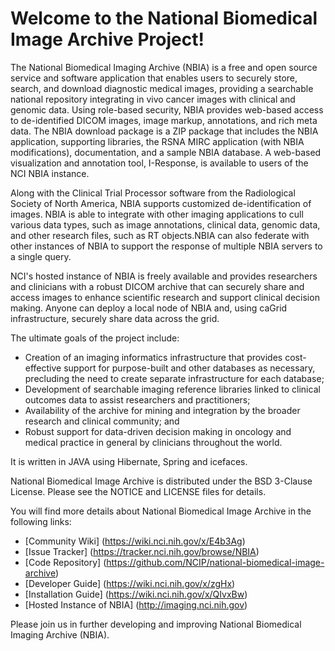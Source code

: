 Welcome to the National Biomedical Image Archive Project!
================================================================

The National Biomedical Imaging Archive (NBIA) is a free and open source service and software application that enables users to securely store, search, and download diagnostic medical images, providing a searchable national repository integrating in vivo cancer images with clinical and genomic data. Using role-based security, NBIA provides web-based access to de-identified DICOM images, image markup, annotations, and rich meta data. The NBIA download package is a ZIP package that includes the NBIA application, supporting libraries, the RSNA MIRC application (with NBIA modifications), documentation, and a sample NBIA database. A web-based visualization and annotation tool, I-Response, is available to users of the NCI NBIA instance.

Along with the Clinical Trial Processor software from the Radiological Society of North America, NBIA supports customized de-identification of images. NBIA is able to integrate with other imaging applications to cull various data types, such as image annotations, clinical data, genomic data, and other research files, such as RT objects.NBIA can also federate with other instances of NBIA to support the response of multiple NBIA servers to a single query.

NCI's hosted instance of NBIA is freely available and provides researchers and clinicians with a robust DICOM archive that can securely share and access images to enhance scientific research and support clinical decision making. Anyone can deploy a local node of NBIA and, using caGrid infrastructure, securely share data across the grid.

The ultimate goals of the project include:
 * Creation of an imaging informatics infrastructure that provides cost-effective support for purpose-built and other databases as necessary, precluding the need to create separate infrastructure for each database;
 * Development of searchable imaging reference libraries linked to clinical outcomes data to assist researchers and practitioners;
 * Availability of the archive for mining and integration by the broader research and clinical community; and
 * Robust support for data-driven decision making in oncology and medical practice in general by clinicians throughout the world.

It is written in JAVA using Hibernate, Spring and icefaces.

National Biomedical Image Archive  is distributed under the BSD 3-Clause License.
Please see the NOTICE and LICENSE files for details.

You will find more details about National Biomedical Image Archive  in the following links:
  * [Community Wiki] (https://wiki.nci.nih.gov/x/E4b3Ag)
  * [Issue Tracker] (https://tracker.nci.nih.gov/browse/NBIA)
  * [Code Repository] (https://github.com/NCIP/national-biomedical-image-archive)
  * [Developer Guide] (https://wiki.nci.nih.gov/x/zgHx)
  * [Installation Guide] (https://wiki.nci.nih.gov/x/QIvxBw)
  * [Hosted Instance of NBIA] (http://imaging.nci.nih.gov)
    
Please join us in further developing and improving National Biomedical Imaging Archive (NBIA).
